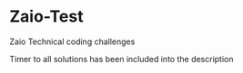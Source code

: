 # Zaio-Test
Zaio Technical coding challenges

Timer to all solutions has been included into the description
